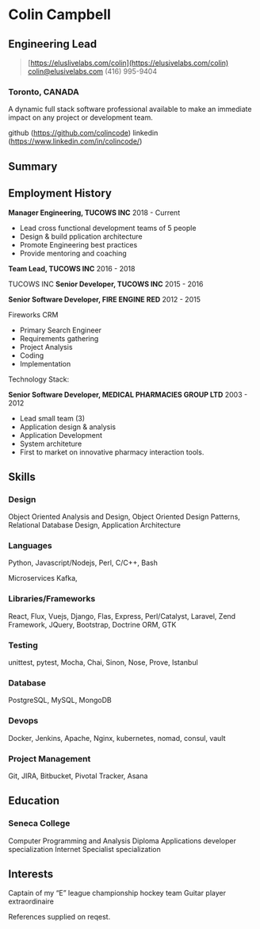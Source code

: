 # Colin Campbell
## Engineering Lead
> [https://eluslivelabs.com/colin](https://elusivelabs.com/colin)
> [colin@elusivelabs.com](mailto:colin@elusivelabs.com)
> (416) 995-9404
### Toronto, CANADA

A dynamic full stack software professional available to make an immediate impact on any project or development team.

github (https://github.com/colincode)
linkedin (https://www.linkedin.com/in/colincode/)

## Summary

## Employment History

**Manager Engineering, TUCOWS INC**  2018 - Current

* Lead cross functional development teams of 5 people
* Design & build pplication architecture 
* Promote Engineering best practices
* Provide mentoring and coaching

**Team Lead, TUCOWS INC** 2016 - 2018

TUCOWS INC
**Senior Developer, TUCOWS INC** 2015 - 2016

**Senior Software Developer, FIRE ENGINE RED** 2012 - 2015

Fireworks CRM
* Primary Search Engineer
* Requirements gathering 
* Project Analysis
* Coding 
* Implementation

Technology Stack:

**Senior Software Developer, MEDICAL PHARMACIES GROUP LTD** 2003 - 2012

* Lead small team (3)
* Application design & analysis
* Application Development
* System architeture
* First to market on innovative pharmacy interaction tools.

## Skills
### Design
Object Oriented Analysis and Design, Object Oriented Design Patterns, Relational
Database Design, Application Architecture

### Languages
Python, Javascript/Nodejs, Perl, C/C++, Bash

Microservices 
Kafka,  

### Libraries/Frameworks
React, Flux, Vuejs, Django, Flas, Express, Perl/Catalyst, Laravel, Zend Framework, JQuery, Bootstrap, Doctrine ORM, GTK

### Testing
unittest, pytest, Mocha, Chai, Sinon, Nose, Prove, Istanbul

### Database
PostgreSQL, MySQL, MongoDB

### Devops
Docker, Jenkins, Apache, Nginx, kubernetes, nomad, consul, vault

### Project Management
Git, JIRA, Bitbucket, Pivotal Tracker, Asana

## Education
### Seneca College
Computer Programming and Analysis Diploma
Applications developer specialization 
Internet Specialist specialization

## Interests
Captain of my “E” league championship hockey team
Guitar player extraordinaire

References supplied on reqest.
